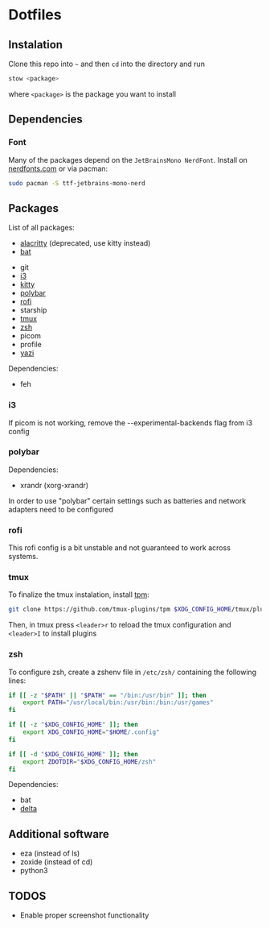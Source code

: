 # Dotfiles

<!-- TODO: work with git submodules -->

## Instalation

Clone this repo into `~` and then `cd` into the directory and run

```sh
stow <package>
```

where `<package>` is the package you want to install

## Dependencies

### Font

Many of the packages depend on the `JetBrainsMono NerdFont`.
Install on [nerdfonts.com](https://nerdfonts.com) or via pacman:

```sh
sudo pacman -S ttf-jetbrains-mono-nerd
```

## Packages

List of all packages:

- [alacritty](https://alacritty.org/) (deprecated, use kitty instead)
- [bat](https://github.com/sharkdp/bat)
<!-- WARN: Git information should not be in a public repo -->
- git
- [i3](#i3)
- [kitty](https://sw.kovidgoyal.net/kitty/)
- [polybar](#polybar)
- [rofi](#rofi)
- starship
- [tmux](#tmux)
- [zsh](#zsh)
- picom
- profile
- [yazi](https://yazi-rs.github.io/) <!-- TODO: add configuration -->

Dependencies:

- feh

### i3

If picom is not working, remove the --experimental-backends flag from i3 config

### polybar

Dependencies:

- xrandr (xorg-xrandr)

<!-- TODO: add more information -->

In order to use "polybar" certain settings such as batteries and network adapters need to be configured

### rofi

This rofi config is a bit unstable and not guaranteed to work across systems.

### tmux

To finalize the tmux instalation, install [tpm](https://github.com/tmux-plugins/tpm):

```sh
git clone https://github.com/tmux-plugins/tpm $XDG_CONFIG_HOME/tmux/plugins/tpm
```

Then, in tmux press `<leader>r` to reload the tmux configuration and `<leader>I` to install plugins

### zsh

<!-- TODO: This can't be that hard!!! -->

To configure zsh, create a zshenv file in `/etc/zsh/` containing the following lines:

```sh
if [[ -z "$PATH" || "$PATH" == "/bin:/usr/bin" ]]; then
	export PATH="/usr/local/bin:/usr/bin:/bin:/usr/games"
fi

if [[ -z "$XDG_CONFIG_HOME" ]]; then
	export XDG_CONFIG_HOME="$HOME/.config"
fi

if [[ -d "$XDG_CONFIG_HOME" ]]; then
	export ZDOTDIR="$XDG_CONFIG_HOME/zsh"
fi
```

Dependencies:

- bat
- [delta](https://github.com/dandavison/delta)

## Additional software

- eza (instead of ls)
- zoxide (instead of cd)
- python3

## TODOS

- Enable proper screenshot functionality
